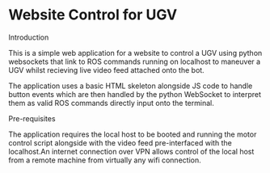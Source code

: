 # Website Control for UGV

Introduction

This is a simple web application for a website to control a UGV using python websockets that link to ROS commands running on localhost to maneuver a UGV whilst recieving live video feed attached onto the bot.

The application uses a basic HTML skeleton alongside JS code to handle button events which are then handled by the python WebSocket to interpret them as valid ROS commands directly input onto the terminal.

Pre-requisites

The application requires the local host to be booted and running the motor control script alongside with the video feed pre-interfaced with the localhost.An internet connection over VPN allows control of the local host from a remote machine from virtually any wifi connection.
